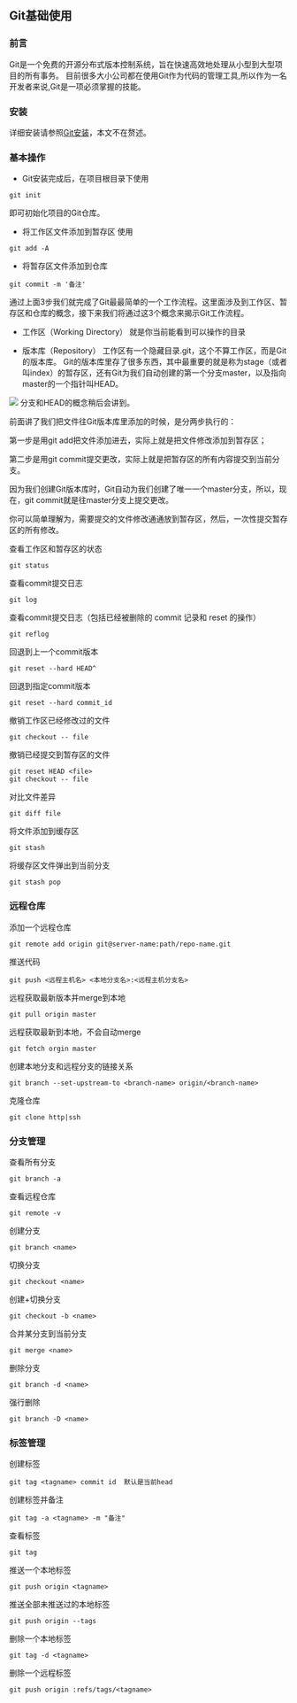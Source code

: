 ## Git基础使用
### 前言
Git是一个免费的开源分布式版本控制系统，旨在快速高效地处理从小型到大型项目的所有事务。
目前很多大小公司都在使用Git作为代码的管理工具,所以作为一名开发者来说,Git是一项必须掌握的技能。
### 安装
详细安装请参照[Git安装](https://git-scm.com/book/en/v2/Getting-Started-Installing-Git)，本文不在赘述。

### 基本操作
 - Git安装完成后，在项目根目录下使用
```
git init
```
即可初始化项目的Git仓库。

- 将工作区文件添加到暂存区
使用
```
git add -A
```

- 将暂存区文件添加到仓库
```
git commit -m '备注'
```

通过上面3步我们就完成了Git最最简单的一个工作流程。这里面涉及到工作区、暂存区和仓库的概念，接下来我们将通过这3个概念来揭示Git工作流程。

- 工作区（Working Directory）
就是你当前能看到可以操作的目录

- 版本库（Repository）
工作区有一个隐藏目录.git，这个不算工作区，而是Git的版本库。
Git的版本库里存了很多东西，其中最重要的就是称为stage（或者叫index）的暂存区，还有Git为我们自动创建的第一个分支master，以及指向master的一个指针叫HEAD。
<img src="https://www.liaoxuefeng.com/files/attachments/919020037470528/0"/>
分支和HEAD的概念稍后会讲到。

前面讲了我们把文件往Git版本库里添加的时候，是分两步执行的：

第一步是用git add把文件添加进去，实际上就是把文件修改添加到暂存区；

第二步是用git commit提交更改，实际上就是把暂存区的所有内容提交到当前分支。

因为我们创建Git版本库时，Git自动为我们创建了唯一一个master分支，所以，现在，git commit就是往master分支上提交更改。

你可以简单理解为，需要提交的文件修改通通放到暂存区，然后，一次性提交暂存区的所有修改。

查看工作区和暂存区的状态
```
git status
```

查看commit提交日志
```
git log
```
查看commit提交日志（包括已经被删除的 commit 记录和 reset 的操作）
```
git reflog
```
回退到上一个commit版本
```
git reset --hard HEAD^
```
回退到指定commit版本
```
git reset --hard commit_id
```
撤销工作区已经修改过的文件
```
git checkout -- file
```
撤销已经提交到暂存区的文件
```
git reset HEAD <file>
git checkout -- file
```
对比文件差异
```
git diff file
```
将文件添加到缓存区
```
git stash
```
将缓存区文件弹出到当前分支
```
git stash pop
```

### 远程仓库
添加一个远程仓库
```
git remote add origin git@server-name:path/repo-name.git
```
推送代码
```
git push <远程主机名> <本地分支名>:<远程主机分支名>
```
远程获取最新版本并merge到本地
```
git pull origin master
```
远程获取最新到本地，不会自动merge
```
git fetch orgin master
```
创建本地分支和远程分支的链接关系
```
git branch --set-upstream-to <branch-name> origin/<branch-name>
```
克隆仓库
```
git clone http|ssh
```

### 分支管理
查看所有分支
```
git branch -a
```
查看远程仓库
```
git remote -v
```
创建分支
```
git branch <name>
```
切换分支
```
git checkout <name>
```
创建+切换分支
```
git checkout -b <name>
```
合并某分支到当前分支
```
git merge <name>
```
删除分支
```
git branch -d <name>
```
强行删除
```
git branch -D <name>
```

### 标签管理
创建标签
```
git tag <tagname> commit id  默认是当前head
```
创建标签并备注
```
git tag -a <tagname> -m "备注"
```
查看标签
```
git tag
```
推送一个本地标签
```
git push origin <tagname>
```
推送全部未推送过的本地标签
```
git push origin --tags
```
删除一个本地标签
```
git tag -d <tagname>
```
删除一个远程标签
```
git push origin :refs/tags/<tagname>
```
